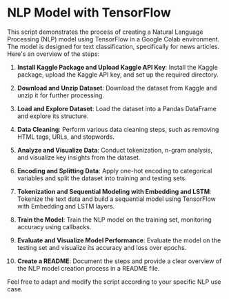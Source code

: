# NLP Model with TensorFlow

This script demonstrates the process of creating a Natural Language Processing (NLP) model using TensorFlow in a Google Colab environment. The model is designed for text classification, specifically for news articles. Here's an overview of the steps:

1. **Install Kaggle Package and Upload Kaggle API Key**: Install the Kaggle package, upload the Kaggle API key, and set up the required directory.

2. **Download and Unzip Dataset**: Download the dataset from Kaggle and unzip it for further processing.

3. **Load and Explore Dataset**: Load the dataset into a Pandas DataFrame and explore its structure.

4. **Data Cleaning**: Perform various data cleaning steps, such as removing HTML tags, URLs, and stopwords.

5. **Analyze and Visualize Data**: Conduct tokenization, n-gram analysis, and visualize key insights from the dataset.

6. **Encoding and Splitting Data**: Apply one-hot encoding to categorical variables and split the dataset into training and testing sets.

7. **Tokenization and Sequential Modeling with Embedding and LSTM**: Tokenize the text data and build a sequential model using TensorFlow with Embedding and LSTM layers.

8. **Train the Model**: Train the NLP model on the training set, monitoring accuracy using callbacks.

9. **Evaluate and Visualize Model Performance**: Evaluate the model on the testing set and visualize its accuracy and loss over epochs.

10. **Create a README**: Document the steps and provide a clear overview of the NLP model creation process in a README file.

Feel free to adapt and modify the script according to your specific NLP use case.
